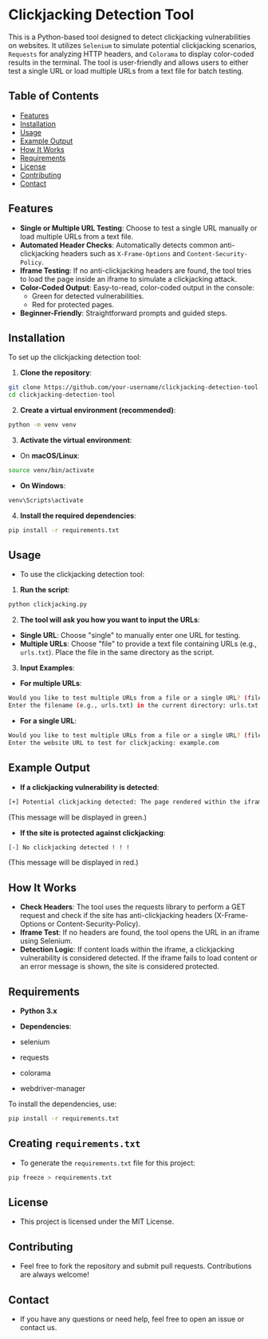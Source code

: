 # Clickjacking Detection Tool

This is a Python-based tool designed to detect clickjacking vulnerabilities on websites. It utilizes `Selenium` to simulate potential clickjacking scenarios, `Requests` for analyzing HTTP headers, and `Colorama` to display color-coded results in the terminal. The tool is user-friendly and allows users to either test a single URL or load multiple URLs from a text file for batch testing.

## Table of Contents
- [Features](#features)
- [Installation](#installation)
- [Usage](#usage)
- [Example Output](#example-output)
- [How It Works](#how-it-works)
- [Requirements](#requirements)
- [License](#license)
- [Contributing](#contributing)
- [Contact](#contact)

## Features
- **Single or Multiple URL Testing**: Choose to test a single URL manually or load multiple URLs from a text file.
- **Automated Header Checks**: Automatically detects common anti-clickjacking headers such as `X-Frame-Options` and `Content-Security-Policy`.
- **Iframe Testing**: If no anti-clickjacking headers are found, the tool tries to load the page inside an iframe to simulate a clickjacking attack.
- **Color-Coded Output**: Easy-to-read, color-coded output in the console:
  - Green for detected vulnerabilities.
  - Red for protected pages.
- **Beginner-Friendly**: Straightforward prompts and guided steps.

## Installation
To set up the clickjacking detection tool:

1. **Clone the repository**:
```bash
git clone https://github.com/your-username/clickjacking-detection-tool.git
cd clickjacking-detection-tool
``` 
2. **Create a virtual environment (recommended)**:
```bash
python -m venv venv
```

3. **Activate the virtual environment**:

- On **macOS/Linux**:
```bash
source venv/bin/activate
```

- **On Windows**:
```bash
venv\Scripts\activate
```

4. **Install the required dependencies**:
```bash
pip install -r requirements.txt
```

## Usage
- To use the clickjacking detection tool:

1. **Run the script**:

```bash
python clickjacking.py
```

2. **The tool will ask you how you want to input the URLs**:

- **Single URL**: Choose "single" to manually enter one URL for testing.
- **Multiple URLs**: Choose "file" to provide a text file containing URLs (e.g., `urls.txt`). Place the file in the same directory as the script.

3. **Input Examples**:

- **For multiple URLs**:
```bash
Would you like to test multiple URLs from a file or a single URL? (file/single): file
Enter the filename (e.g., urls.txt) in the current directory: urls.txt
```

- **For a single URL**:
```bash
Would you like to test multiple URLs from a file or a single URL? (file/single): single
Enter the website URL to test for clickjacking: example.com
```


## Example Output
- **If a clickjacking vulnerability is detected**:

```bash
[+] Potential clickjacking detected: The page rendered within the iframe.
```
(This message will be displayed in green.)

- **If the site is protected against clickjacking**:

```bash
[-] No clickjacking detected ! ! !
```
(This message will be displayed in red.)


## How It Works

- **Check Headers**: The tool uses the requests library to perform a GET request and check if the site has anti-clickjacking headers (X-Frame-Options or Content-Security-Policy).
- **Iframe Test**: If no headers are found, the tool opens the URL in an iframe using Selenium.
- **Detection Logic**: If content loads within the iframe, a clickjacking vulnerability is considered detected. If the iframe fails to load content or an error message is shown, the site is considered protected.

## Requirements
- **Python 3.x**

- **Dependencies**:
 - selenium
 - requests
 - colorama
 - webdriver-manager

To install the dependencies, use:

```bash
pip install -r requirements.txt
```
## Creating `requirements.txt`
- To generate the `requirements.txt` file for this project:

```bash
pip freeze > requirements.txt
```

## License
- This project is licensed under the MIT License.

## Contributing
- Feel free to fork the repository and submit pull requests. Contributions are always welcome!

## Contact
- If you have any questions or need help, feel free to open an issue or contact us.
